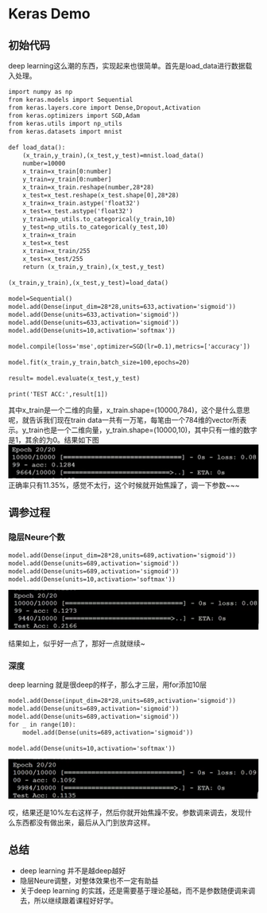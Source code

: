 # Keras Demo
## 初始代码
deep learning这么潮的东西，实现起来也很简单。首先是load_data进行数据载入处理。
```
import numpy as np
from keras.models import Sequential
from keras.layers.core import Dense,Dropout,Activation
from keras.optimizers import SGD,Adam
from keras.utils import np_utils
from keras.datasets import mnist

def load_data():
	(x_train,y_train),(x_test,y_test)=mnist.load_data()
	number=10000
	x_train=x_train[0:number]
	y_train=y_train[0:number]
	x_train=x_train.reshape(number,28*28)
	x_test=x_test.reshape(x_test.shape[0],28*28)
	x_train=x_train.astype('float32')
	x_test=x_test.astype('float32')
	y_train=np_utils.to_categorical(y_train,10)
	y_test=np_utils.to_categorical(y_test,10)
	x_train=x_train
	x_test=x_test
	x_train=x_train/255
	x_test=x_test/255
	return (x_train,y_train),(x_test,y_test)

(x_train,y_train),(x_test,y_test)=load_data()

model=Sequential()
model.add(Dense(input_dim=28*28,units=633,activation='sigmoid'))
model.add(Dense(units=633,activation='sigmoid'))
model.add(Dense(units=633,activation='sigmoid'))
model.add(Dense(units=10,activation='softmax'))

model.compile(loss='mse',optimizer=SGD(lr=0.1),metrics=['accuracy'])

model.fit(x_train,y_train,batch_size=100,epochs=20)

result= model.evaluate(x_test,y_test)

print('TEST ACC:',result[1])
```

其中x_train是一个二维的向量，x_train.shape=(10000,784)，这个是什么意思呢，就告诉我们现在train data一共有一万笔，每笔由一个784维的vector所表示。y_train也是一个二维向量，y_train.shape=(10000,10)，其中只有一维的数字是1，其余的为0。结果如下图
![在这里插入图片描述](./res/chapter17_1.png)
正确率只有11.35%，感觉不太行，这个时候就开始焦躁了，调一下参数~~~
## 调参过程
### 隐层Neure个数
```
model.add(Dense(input_dim=28*28,units=689,activation='sigmoid'))
model.add(Dense(units=689,activation='sigmoid'))
model.add(Dense(units=689,activation='sigmoid'))
model.add(Dense(units=10,activation='softmax'))
```
![在这里插入图片描述](./res/chapter17_2.png)

结果如上，似乎好一点了，那好一点就继续~
### 深度
deep learning 就是很deep的样子，那么才三层，用for添加10层
```
model.add(Dense(input_dim=28*28,units=689,activation='sigmoid'))
model.add(Dense(units=689,activation='sigmoid'))
model.add(Dense(units=689,activation='sigmoid'))
for _ in range(10):
	model.add(Dense(units=689,activation='sigmoid'))
	
model.add(Dense(units=10,activation='softmax'))
```
![在这里插入图片描述](./res/chapter17_3.png)

哎，结果还是10%左右这样子，然后你就开始焦躁不安。参数调来调去，发现什么东西都没有做出来，最后从入门到放弃这样。

## 总结
- deep learning 并不是越deep越好
- 隐层Neure调整，对整体效果也不一定有助益
- 关于deep learning 的实践，还是需要基于理论基础，而不是参数随便调来调去，所以继续跟着课程好好学。
